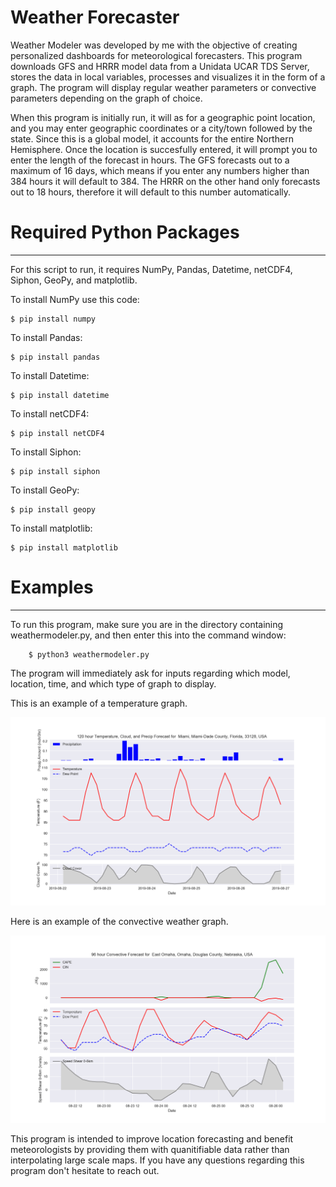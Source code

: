 # Weather Forecaster
Weather Modeler was developed by me with the objective of creating personalized dashboards for meteorological forecasters. This program downloads GFS and HRRR model data from a Unidata UCAR TDS Server, stores the data in local variables, processes and visualizes it in the form of a graph. The program will display regular weather parameters or convective parameters depending on the graph of choice.

When this program is initially run, it will as for a geographic point location, and you may enter geographic coordinates or a city/town followed by the state. Since this is a global model, it accounts for the entire Northern Hemisphere. Once the location is succesfully entered, it will prompt you to enter the length of the forecast in hours. The GFS forecasts out to a maximum of 16 days, which means if you enter any numbers higher than 384 hours it will default to 384. The HRRR on the other hand only forecasts out to 18 hours, therefore it will default to this number automatically.  

# Required Python Packages
---------------------------
For this script to run, it requires NumPy, Pandas, Datetime, netCDF4, Siphon, GeoPy, and matplotlib. 

To install NumPy use this code:

    $ pip install numpy
    
To install Pandas:
    
    $ pip install pandas
    
To install Datetime:
  
    $ pip install datetime
    
To install netCDF4:

    $ pip install netCDF4
    
To install Siphon:

    $ pip install siphon 
    
To install GeoPy:

    $ pip install geopy
    
To install matplotlib:

    $ pip install matplotlib
    
    

# Examples
--------------
To run this program, make sure you are in the directory containing weathermodeler.py, and then enter this into the command window:

        $ python3 weathermodeler.py
        
The program will immediately ask for inputs regarding which model, location, time, and which type of graph to display.



This is an example of a temperature graph.

![](images/git.png)

Here is an example of the convective weather graph.

![](images/conv.png)

This program is intended to improve location forecasting and benefit meteorologists by providing them with quanitifiable data rather than interpolating large scale maps. If you have any questions regarding this program don't hesitate to reach out. 
